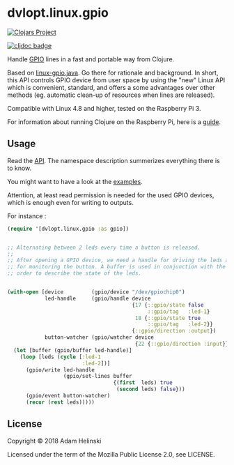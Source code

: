 # dvlopt.linux.gpio

[![Clojars
Project](https://img.shields.io/clojars/v/dvlopt/linux.gpio.svg)](https://clojars.org/dvlopt/linux.gpio)
 
[![cljdoc badge](https://cljdoc.org/badge/dvlopt/linux.gpio)](https://cljdoc.org/d/dvlopt/linux.gpio)

Handle [GPIO](https://github.com/dvlopt/linux-gpio.java) lines in a fast and
portable way from Clojure.

Based on [linux-gpio.java](https://github.com/dvlopt/linux-gpio.java). Go there
for rationale and background. In short, this API controls GPIO device from user
space by using the "new" Linux API which is convenient, standard, and offers a
some advantages over other methods (eg. automatic clean-up of resources when
lines are released).

Compatible with Linux 4.8 and higher, tested on the Raspberry Pi 3.

For information about running Clojure on the Raspberry Pi, here is a
[guide](https://github.com/dvlopt/clojure-raspberry-pi).

## Usage

Read the
[API](https://cljdoc.org/d/dvlopt/linux.gpio/1.0.0/api/dvlopt.linux.gpio). The
namespace description summerizes everything there is to know.

You might want to have a look at the [examples](./examples).

Attention, at least read permission is needed for the used GPIO devices, which
is enough even for writing to outputs.

For instance :

```clj
(require '[dvlopt.linux.gpio :as gpio])


;; Alternating between 2 leds every time a button is released.
;;
;; After opening a GPIO device, we need a handle for driving the leds and a watcher
;; for monitoring the button. A buffer is used in conjunction with the handle in
;; order to describe the state of the leds.


(with-open [device         (gpio/device "/dev/gpiochip0")
            led-handle     (gpio/handle device
                                        {17 {::gpio/state false
                                             ::gpio/tag   :led-1}
                                         18 {::gpio/state true
                                             ::gpio/tag   :led-2}}
                                        {::gpio/direction :output})
            button-watcher (gpio/watcher device
                                         {22 {::gpio/direction :input}})]
  (let [buffer (gpio/buffer led-handle)]
    (loop [leds (cycle [:led-1
                        :led-2])]
      (gpio/write led-handle
                  (gpio/set-lines buffer
                                  {(first  leds) true
                                   (second leds) false}))
      (gpio/event button-watcher)
      (recur (rest leds)))))
```

## License

Copyright © 2018 Adam Helinski

Licensed under the term of the Mozilla Public License 2.0, see LICENSE.
